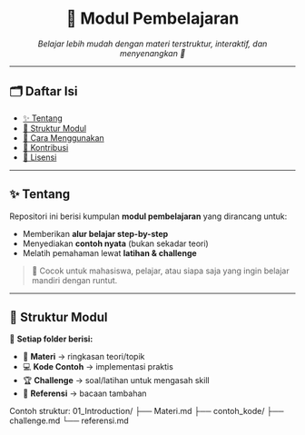 <h1 align="center">📘 Modul Pembelajaran</h1>
<p align="center">
  <i>Belajar lebih mudah dengan materi terstruktur, interaktif, dan menyenangkan 🚀</i>
</p>

---

## 🗂️ Daftar Isi
- [✨ Tentang](#-tentang)
- [📂 Struktur Modul](#-struktur-modul)
- [🚀 Cara Menggunakan](#-cara-menggunakan)
- [🤝 Kontribusi](#-kontribusi)
- [📜 Lisensi](#-lisensi)

---

## ✨ Tentang  
Repositori ini berisi kumpulan **modul pembelajaran** yang dirancang untuk:  
- Memberikan **alur belajar step-by-step**  
- Menyediakan **contoh nyata** (bukan sekadar teori)  
- Melatih pemahaman lewat **latihan & challenge**  

> 🎯 Cocok untuk mahasiswa, pelajar, atau siapa saja yang ingin belajar mandiri dengan runtut.

---

## 📂 Struktur Modul  

📘 **Setiap folder berisi:**  
- 📄 **Materi** → ringkasan teori/topik  
- 💻 **Kode Contoh** → implementasi praktis  
- 🏆 **Challenge** → soal/latihan untuk mengasah skill  
- 🔗 **Referensi** → bacaan tambahan  

Contoh struktur:
01_Introduction/
├── Materi.md
├── contoh_kode/
├── challenge.md
└── referensi.md

